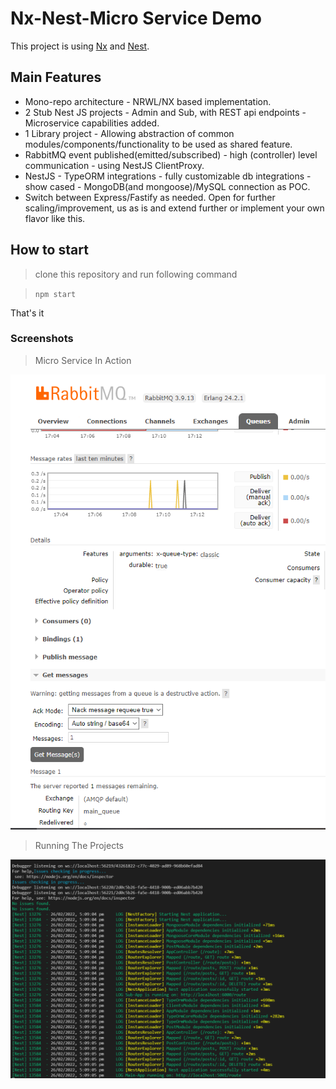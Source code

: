 # Nx-Nest-Micro Service Demo

This project is using [Nx](https://nx.dev) and [Nest](https://nestjs.com/).

## Main Features

- Mono-repo architecture - NRWL/NX based implementation.
- 2 Stub Nest JS projects - Admin and Sub, with REST api endpoints - Microservice capabilities added.
- 1 Library project - Allowing abstraction of common modules/components/functionality to be used as shared feature.
- RabbitMQ event published(emitted/subscribed) - high (controller) level communication - using NestJS ClientProxy.
- NestJS - TypeORM integrations - fully customizable db integrations - show cased - MongoDB(and mongoose)/MySQL connection as POC.
- Switch between Express/Fastify as needed.
  Open for further scaling/improvement, us as is and extend further or implement your own flavor like this.

## How to start

> clone this repository and run following command

> `npm start`

That's it

### Screenshots

> Micro Service In Action

![Micro Service In Action](https://github.com/nbaua/nx-nest-microservice/blob/main/screenshot/RabbitMQ_Event.PNG?raw=true 'Rabbit MQ Console Preview')

> Running The Projects

![Running The Projects](https://github.com/nbaua/nx-nest-microservice/blob/main/screenshot/Project_Startup.PNG?raw=true 'Both Main and Sub Projects Running')
